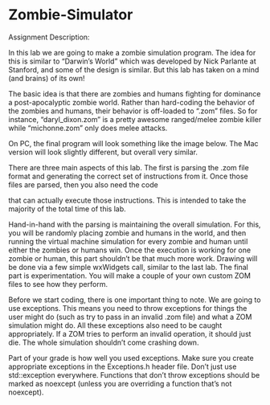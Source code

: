 # Zombie-Simulator
Assignment Description:

In this lab we are going to make a zombie simulation program. The idea for this is similar to
“Darwin’s World” which was developed by Nick Parlante at Stanford, and some of the design is
similar. But this lab has taken on a mind (and brains) of its own!

The basic idea is that there are zombies and humans fighting for dominance a post-apocalyptic
zombie world. Rather than hard-coding the behavior of the zombies and humans, their behavior
is off-loaded to “.zom” files. So for instance, “daryl_dixon.zom” is a pretty awesome
ranged/melee zombie killer while “michonne.zom” only does melee attacks.

On PC, the final program will look something like the image below. The Mac version will look
slightly different, but overall very similar.

There are three main aspects of this lab. The first is parsing the .zom file format and generating
the correct set of instructions from it. Once those files are parsed, then you also need the code 

that can actually execute those instructions. This is intended to take the majority of the total time
of this lab.

Hand-in-hand with the parsing is maintaining the overall simulation. For this, you will be
randomly placing zombie and humans in the world, and then running the virtual machine
simulation for every zombie and human until either the zombies or humans win. Once the
execution is working for one zombie or human, this part shouldn’t be that much more work.
Drawing will be done via a few simple wxWidgets call, similar to the last lab.
The final part is experimentation. You will make a couple of your own custom ZOM files to see
how they perform.

Before we start coding, there is one important thing to note. We are going to use exceptions.
This means you need to throw exceptions for things the user might do (such as try to pass in an
invalid .zom file) and what a ZOM simulation might do. All these exceptions also need to be
caught appropriately. If a ZOM tries to perform an invalid operation, it should just die. The
whole simulation shouldn’t come crashing down.

Part of your grade is how well you used exceptions. Make sure you create appropriate exceptions
in the Exceptions.h header file. Don’t just use std::exception everywhere. Functions that
don’t throw exceptions should be marked as noexcept (unless you are overriding a function that’s
not noexcept).
